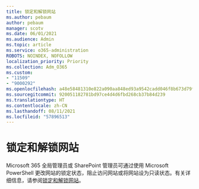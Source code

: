 ```yaml
---
title: 锁定和解锁网站
ms.author: pebaum
author: pebaum
manager: scotv
ms.date: 06/01/2021
ms.audience: Admin
ms.topic: article
ms.service: o365-administration
ROBOTS: NOINDEX, NOFOLLOW
localization_priority: Priority
ms.collection: Adm_O365
ms.custom:
- "11509"
- "9000292"
ms.openlocfilehash: a48e58481310e822a090aa848ed93a9542cadd046f8b673d79f41282691c2585
ms.sourcegitcommit: 920051182781bd97ce4d4d6fbd268cb37b84d239
ms.translationtype: HT
ms.contentlocale: zh-CN
ms.lasthandoff: 08/11/2021
ms.locfileid: "57896513"
---
```

# <a name="lock-and-unlock-sites"></a>锁定和解锁网站

Microsoft 365 全局管理员或 SharePoint 管理员可通过使用 Microsoft PowerShell 更改网站的锁定状态，阻止访问网站或将网站设为只读状态。有关详细信息，请参阅[锁定和解锁网站](https://docs.microsoft.com/sharepoint/manage-lock-status)。